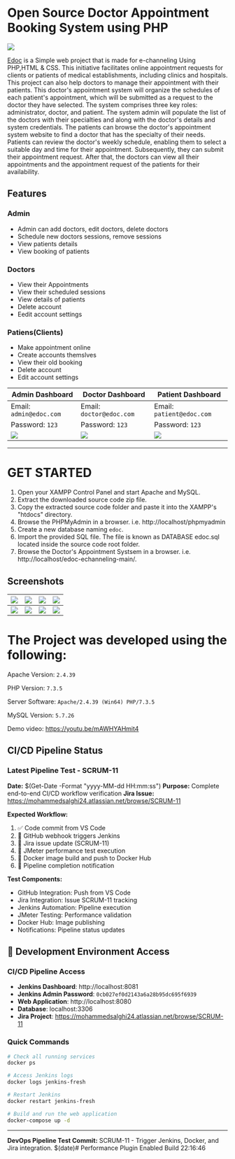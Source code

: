 # Open Source Doctor Appointment Booking System using PHP
![](https://github.com/hshnudr/edoc-echanneling/blob/main/Screenshots/Screenshot%20(1).png)

[Edoc](https://github.com/HashenUdara/edoc-doctor-appointment-system/) is a Simple web project that is made for e-channeling Using PHP,HTML & CSS.
This initiative facilitates online appointment requests for clients or patients of medical establishments, including clinics and hospitals. This project can also help doctors to manage their appointment with their patients. This doctor's appointment system will organize the schedules of each patient's appointment, which will be submitted as a request to the doctor they have selected. The system comprises three key roles: administrator, doctor, and patient. The system admin will populate the list of the doctors with their specialties and along with the doctor's details and system credentials. The patients can browse the doctor's appointment system website to find a doctor that has the specialty of their needs. Patients can review the doctor's weekly schedule, enabling them to select a suitable day and time for their appointment. Subsequently, they can submit their appointment request. After that, the doctors can view all their appointments and the appointment request of the patients for their availability.

<!-- DevOps Pipeline Test - $(Get-Date -Format "yyyy-MM-dd HH:mm:ss") -->

## Features

### Admin
  
- Admin can add doctors, edit doctors, delete doctors    
- Schedule new doctors sessions, remove sessions   
- View patients details    
- View booking of patients    
    
    
 
 
### Doctors

- View their Appointments
- View their scheduled sessions
- View details of patients
- Delete account    
- Eedit account settings
    

    
### Patiens(Clients)
  
  - Make appointment online
  - Create accounts themslves
  - View their old booking
  - Delete account
  - Edit account settings    

    
| Admin Dashboard | Doctor Dashboard | Patient Dashboard |
| -------| -------| -------|
| Email: `admin@edoc.com` | Email: `doctor@edoc.com` |   Email: `patient@edoc.com` | 
| Password: `123` |  Password: `123` |  Password: `123` |
| ![](https://github.com/hshnudr/edoc-echanneling/blob/main/Screenshots/Screenshot%20(3).png)| ![](https://github.com/hshnudr/edoc-echanneling/blob/main/Screenshots/Screenshot%20(9).png) |    ![](https://github.com/hshnudr/edoc-echanneling/blob/main/Screenshots/Screenshot%20(6).png)  |

 
  
-----------------------------------------------


# GET STARTED

1. Open your XAMPP Control Panel and start Apache and MySQL.
2. Extract the downloaded source code zip file.
3. Copy the extracted source code folder and paste it into the XAMPP's "htdocs" directory.
4. Browse the PHPMyAdmin in a browser. i.e. http://localhost/phpmyadmin
5. Create a new database naming `edoc`.
6. Import the provided SQL file. The file is known as DATABASE edoc.sql located inside the source code root folder.
7. Browse the Doctor's Appointment Systsem in a browser. i.e. http://localhost/edoc-echanneling-main/.


## Screenshots

| ![](https://github.com/hshnudr/edoc-echanneling/blob/main/Screenshots/Screenshot%20(1).png) | ![](https://github.com/hshnudr/edoc-echanneling/blob/main/Screenshots/Screenshot%20(2).png)| ![](https://github.com/hshnudr/edoc-echanneling/blob/main/Screenshots/Screenshot%20(3).png)| ![](https://github.com/hshnudr/edoc-echanneling/blob/main/Screenshots/Screenshot%20(4).png)|
|--------------| --------------|   --------------|  --------------|    
|  ![](https://github.com/hshnudr/edoc-echanneling/blob/main/Screenshots/Screenshot%20(5).png)| ![](https://github.com/hshnudr/edoc-echanneling/blob/main/Screenshots/Screenshot%20(6).png)| ![](https://github.com/hshnudr/edoc-echanneling/blob/main/Screenshots/Screenshot%20(7).png)| ![](https://github.com/hshnudr/edoc-echanneling/blob/main/Screenshots/Screenshot%20(8).png)|

# The Project was developed using the following:

Apache Version: 	`2.4.39`

PHP Version: 		`7.3.5`

Server Software: 	`Apache/2.4.39 (Win64) PHP/7.3.5`

MySQL Version: 		`5.7.26`

Demo video: https://youtu.be/mAWHYAHmit4



## CI/CD Pipeline Status

### Latest Pipeline Test - SCRUM-11
**Date:** $(Get-Date -Format "yyyy-MM-dd HH:mm:ss")
**Purpose:** Complete end-to-end CI/CD workflow verification
**Jira Issue:** https://mohammedsalghi24.atlassian.net/browse/SCRUM-11

**Expected Workflow:**
1. ✅ Code commit from VS Code
2. 🔄 GitHub webhook triggers Jenkins
3. 🔄 Jira issue update (SCRUM-11) 
4. 🔄 JMeter performance test execution
5. 🔄 Docker image build and push to Docker Hub
6. 🔄 Pipeline completion notification

**Test Components:**
- GitHub Integration: Push from VS Code
- Jira Integration: Issue SCRUM-11 tracking  
- Jenkins Automation: Pipeline execution
- JMeter Testing: Performance validation
- Docker Hub: Image publishing
- Notifications: Pipeline status updates

## 🚀 Development Environment Access

### CI/CD Pipeline Access
- **Jenkins Dashboard**: http://localhost:8081
- **Jenkins Admin Password**: `0cb027ef0d2143a6a28b95dc695f6939`
- **Web Application**: http://localhost:8080
- **Database**: localhost:3306
- **Jira Project**: https://mohammedsalghi24.atlassian.net/browse/SCRUM-11

### Quick Commands
```bash
# Check all running services
docker ps

# Access Jenkins logs
docker logs jenkins-fresh

# Restart Jenkins
docker restart jenkins-fresh

# Build and run the web application
docker-compose up -d
```

---

**DevOps Pipeline Test Commit:** SCRUM-11 - Trigger Jenkins, Docker, and Jira integration. $(date)#   P e r f o r m a n c e   P l u g i n   E n a b l e d  
 B u i l d   2 2 : 1 6 : 4 6  
 